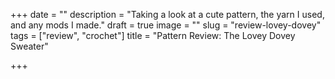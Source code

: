 +++
date = ""
description = "Taking a look at a cute pattern, the yarn I used, and any mods I made."
draft = true
image = ""
slug = "review-lovey-dovey"
tags = ["review", "crochet"]
title = "Pattern Review: The Lovey Dovey Sweater"

+++
